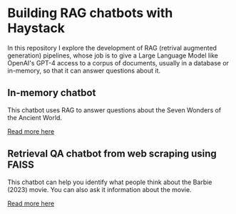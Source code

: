 # Building RAG chatbots with Haystack

In this repository I explore the development of RAG (retrival augmented generation) pipelines, whose job is to give a Large Language Model like OpenAI's GPT-4 access to a corpus of documents, usually in a database or in-memory, so that it can answer questions about it. 

## In-memory chatbot

This chatbot uses RAG to answer questions about the Seven Wonders of the Ancient World.

[Read more here](first-rag-bot/chainlit-app/README.md)

## Retrieval QA chatbot from web scraping using FAISS

This chatbot can help you identify what people think about the Barbie (2023) movie. You can also ask it information about the movie.

[Read more here](retrieval-qa/chainlit-app/README.md)
